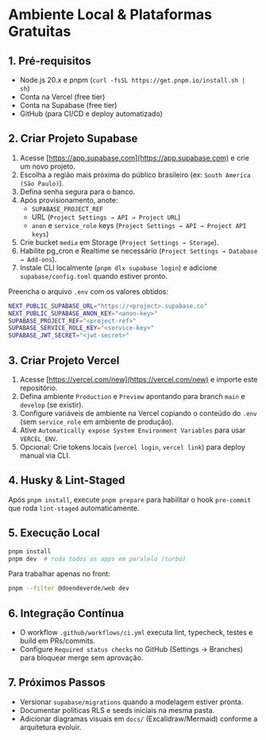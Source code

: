 # Ambiente Local & Plataformas Gratuitas

## 1. Pré-requisitos
- Node.js 20.x e pnpm (`curl -fsSL https://get.pnpm.io/install.sh | sh`)
- Conta na Vercel (free tier)
- Conta na Supabase (free tier)
- GitHub (para CI/CD e deploy automatizado)

## 2. Criar Projeto Supabase
1. Acesse [https://app.supabase.com](https://app.supabase.com) e crie um novo projeto.
2. Escolha a região mais próxima do público brasileiro (ex: `South America (São Paulo)`).
3. Defina senha segura para o banco.
4. Após provisionamento, anote:
   - `SUPABASE_PROJECT_REF`
   - URL (`Project Settings → API → Project URL`)
   - `anon` e `service_role` keys (`Project Settings → API → Project API keys`)
5. Crie bucket `media` em Storage (`Project Settings → Storage`).
6. Habilite pg_cron e Realtime se necessário (`Project Settings → Database → Add-ons`).
7. Instale CLI localmente (`pnpm dlx supabase login`) e adicione `supabase/config.toml` quando estiver pronto.

Preencha o arquivo `.env` com os valores obtidos:
```bash
NEXT_PUBLIC_SUPABASE_URL="https://<project>.supabase.co"
NEXT_PUBLIC_SUPABASE_ANON_KEY="<anon-key>"
SUPABASE_PROJECT_REF="<project-ref>"
SUPABASE_SERVICE_ROLE_KEY="<service-key>"
SUPABASE_JWT_SECRET="<jwt-secret>"
```

## 3. Criar Projeto Vercel
1. Acesse [https://vercel.com/new](https://vercel.com/new) e importe este repositório.
2. Defina ambiente `Production` e `Preview` apontando para branch `main` e `develop` (se existir).
3. Configure variáveis de ambiente na Vercel copiando o conteúdo do `.env` (sem `service_role` em ambiente de produção).
4. Ative `Automatically expose System Environment Variables` para usar `VERCEL_ENV`.
5. Opcional: Crie tokens locais (`vercel login`, `vercel link`) para deploy manual via CLI.

## 4. Husky & Lint-Staged
Após `pnpm install`, execute `pnpm prepare` para habilitar o hook `pre-commit` que roda `lint-staged` automaticamente.

## 5. Execução Local
```bash
pnpm install
pnpm dev  # roda todos os apps em paralelo (turbo)
```

Para trabalhar apenas no front:
```bash
pnpm --filter @doendeverde/web dev
```

## 6. Integração Contínua
- O workflow `.github/workflows/ci.yml` executa lint, typecheck, testes e build em PRs/commits.
- Configure `Required status checks` no GitHub (Settings → Branches) para bloquear merge sem aprovação.

## 7. Próximos Passos
- Versionar `supabase/migrations` quando a modelagem estiver pronta.
- Documentar políticas RLS e seeds iniciais na mesma pasta.
- Adicionar diagramas visuais em `docs/` (Excalidraw/Mermaid) conforme a arquitetura evoluir.
